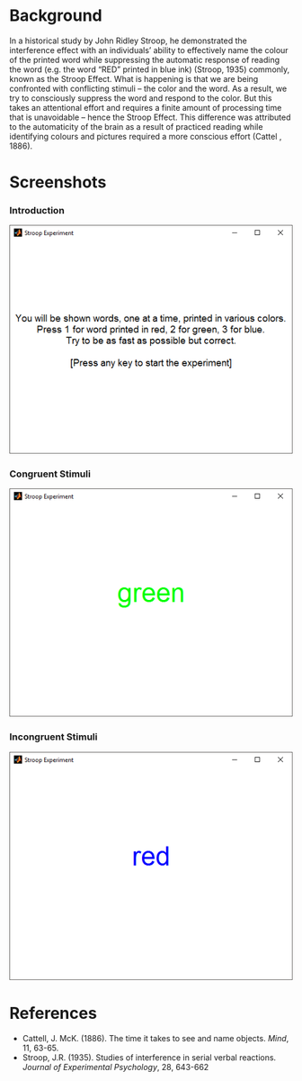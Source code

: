 # Background

In a historical study by John Ridley Stroop, he demonstrated the interference effect with an individuals’ ability to effectively name the colour of the printed word while suppressing the automatic response of reading the word (e.g. the word “RED” printed in blue ink) (Stroop, 1935) commonly, known as the Stroop Effect. What is happening is that we are being confronted with conflicting stimuli – the color and the word. As a result, we try to consciously suppress the word and respond to the color. But this takes an attentional effort and requires a finite amount of processing time that is unavoidable – hence the Stroop Effect. This difference was attributed to the automaticity of the brain as a result of practiced reading while identifying colours and pictures required a more conscious effort (Cattel , 1886).

# Screenshots

### Introduction

![alt text](https://github.com/AeKana/MATLAB/blob/master/intro.png)

### Congruent Stimuli

![alt text](https://github.com/AeKana/MATLAB/blob/master/congruent.png)

### Incongruent Stimuli

![alt text](https://github.com/AeKana/MATLAB/blob/master/incongruent.png)

# References

- Cattell, J. McK. (1886). The time it takes to see and name objects. *Mind*, 11, 63-65.
- Stroop, J.R. (1935). Studies of interference in serial verbal reactions. *Journal of Experimental Psychology*, 28, 643-662
